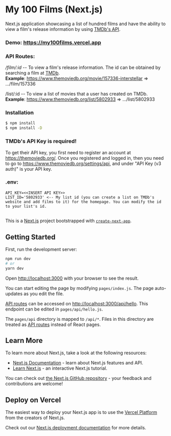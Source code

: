 ﻿# My 100 Films (Next.js)
Next.js application showcasing a list of hundred films and have the ability to view a film's release information by using <a href="https://www.themoviedb.org/documentation/api">TMDb's API</a>.

### Demo: https://my100films.vercel.app

### API Routes:
*/film/:id* -- To view a film's release information. The id can be obtained by searching a film at <a href="https://www.themoviedb.org">TMDb</a>.  
**Example**: https://www.themoviedb.org/movie/157336-interstellar => .../film/157336  

/list/:id -- To view a list of movies that a user has created on TMDb.  
**Example**: https://www.themoviedb.org/list/5802933 => .../list/5802933  

### Installation

``` bash
$ npm install
$ npm install -D
```

### TMDb's API Key is required!
To get their API key, you first need to register an account at https://themoviedb.org/. Once you registered and logged in, then you need to go to https://www.themoviedb.org/settings/api, and under "API Key (v3 auth)" is your API key.

### .env:
```
API_KEY=<<INSERT API KEY>>
LIST_ID='5802933' <-- My list id (you can create a list on TMDb's website and add films to it) for the homepage. You can modify the id to your list's id.
```

##

This is a [Next.js](https://nextjs.org/) project bootstrapped with [`create-next-app`](https://github.com/vercel/next.js/tree/canary/packages/create-next-app).

## Getting Started

First, run the development server:

```bash
npm run dev
# or
yarn dev
```

Open [http://localhost:3000](http://localhost:3000) with your browser to see the result.

You can start editing the page by modifying `pages/index.js`. The page auto-updates as you edit the file.

[API routes](https://nextjs.org/docs/api-routes/introduction) can be accessed on [http://localhost:3000/api/hello](http://localhost:3000/api/hello). This endpoint can be edited in `pages/api/hello.js`.

The `pages/api` directory is mapped to `/api/*`. Files in this directory are treated as [API routes](https://nextjs.org/docs/api-routes/introduction) instead of React pages.

## Learn More

To learn more about Next.js, take a look at the following resources:

- [Next.js Documentation](https://nextjs.org/docs) - learn about Next.js features and API.
- [Learn Next.js](https://nextjs.org/learn) - an interactive Next.js tutorial.

You can check out [the Next.js GitHub repository](https://github.com/vercel/next.js/) - your feedback and contributions are welcome!

## Deploy on Vercel

The easiest way to deploy your Next.js app is to use the [Vercel Platform](https://vercel.com/new?utm_medium=default-template&filter=next.js&utm_source=create-next-app&utm_campaign=create-next-app-readme) from the creators of Next.js.

Check out our [Next.js deployment documentation](https://nextjs.org/docs/deployment) for more details.
